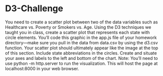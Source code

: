 # D3-Challenge
You need to create a scatter plot between two of the data variables such as Healthcare vs. Poverty or Smokers vs. Age.  Using the D3 techniques we taught you in class, create a scatter plot that represents each state with circle elements. You’ll code this graphic in the app.js file of your homework directory—make sure you pull in the data from data.csv by using the d3.csv function. Your scatter plot should ultimately appear like the image at the top of this section.  Include state abbreviations in the circles.  Create and situate your axes and labels to the left and bottom of the chart.  Note: You’ll need to use python -m http.server to run the visualization. This will host the page at localhost:8000 in your web browser.
